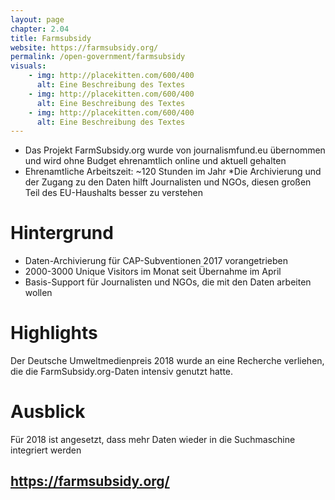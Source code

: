 ```yaml
---
layout: page
chapter: 2.04
title: Farmsubsidy
website: https://farmsubsidy.org/
permalink: /open-government/farmsubsidy
visuals:
    - img: http://placekitten.com/600/400
      alt: Eine Beschreibung des Textes
    - img: http://placekitten.com/600/400
      alt: Eine Beschreibung des Textes
    - img: http://placekitten.com/600/400
      alt: Eine Beschreibung des Textes
---
```


* Das Projekt FarmSubsidy.org wurde von journalismfund.eu übernommen und wird ohne Budget ehrenamtlich online und aktuell gehalten
* Ehrenamtliche Arbeitszeit: ~120 Stunden im Jahr
*Die Archivierung und der Zugang zu den Daten hilft Journalisten und NGOs, diesen großen Teil des EU-Haushalts besser zu verstehen

# Hintergrund

* Daten-Archivierung für CAP-Subventionen 2017 vorangetrieben
* 2000-3000 Unique Visitors im Monat seit Übernahme im April
* Basis-Support für Journalisten und NGOs, die mit den Daten arbeiten wollen


# Highlights

Der Deutsche Umweltmedienpreis 2018 wurde an eine Recherche verliehen, die die FarmSubsidy.org-Daten intensiv genutzt hatte.

# Ausblick

Für 2018 ist angesetzt, dass mehr Daten wieder in die Suchmaschine integriert werden


## https://farmsubsidy.org/